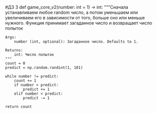 #ДЗ 3
def game_core_v2(number: int = 1) -> int:
    """Сначала устанавливаем любое random число, а потом уменьшаем
    или увеличиваем его в зависимости от того, больше оно или меньше нужного.
       Функция принимает загаданное число и возвращает число попыток

    Args:
        number (int, optional): Загаданное число. Defaults to 1.

    Returns:
        int: Число попыток
    """
    count = 0
    predict = np.random.randint(1, 101)

    while number != predict:
        count += 1
        if number > predict:
            predict += 1
        elif number < predict:
            predict -= 1

    return count
